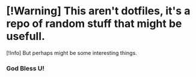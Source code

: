 # [!Warning] This aren't dotfiles, it's a repo of random stuff that might be usefull.
[!Info] But perhaps might be some interesting things.

### God Bless U!
